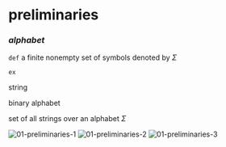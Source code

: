 # preliminaries

### _alphabet_

`def` a finite nonempty set of symbols denoted by $\Sigma$

`ex` 


string

binary alphabet

set of all strings over an alphabet $\Sigma$


![01-preliminaries-1](https://user-images.githubusercontent.com/65584733/188156752-4364de17-d8d1-4089-a2b5-9e97188ce474.jpg)
![01-preliminaries-2](https://user-images.githubusercontent.com/65584733/188156760-9588f40a-05a7-4f99-ade6-fd7582b24506.jpg)
![01-preliminaries-3](https://user-images.githubusercontent.com/65584733/188156764-91a1f632-9b66-41fc-9865-dfd1d5c16144.jpg)
